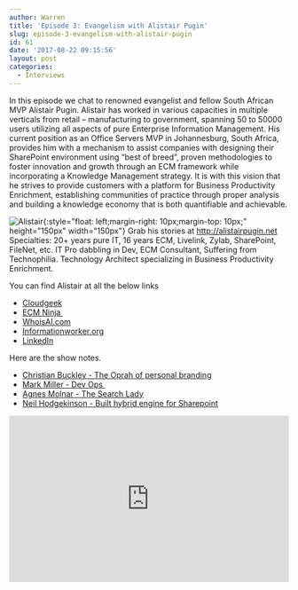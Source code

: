 ```yaml
---
author: Warren
title: 'Episode 3: Evangelism with Alistair Pugin'
slug: episode-3-evangelism-with-alistair-pugin
id: 61
date: '2017-08-22 09:15:56'
layout: post
categories:
  - Interviews
---
```


In this episode we chat to renowned evangelist and fellow South African MVP Alistair Pugin. Alistair has worked in various capacities in multiple verticals from retail – manufacturing to government, spanning 50 to 50000 users utilizing all aspects of pure Enterprise Information Management. His current position as an Office Servers MVP in Johannesburg, South Africa, provides him with a mechanism to assist companies with designing their SharePoint environment using “best of breed”, proven methodologies to foster innovation and growth through an ECM framework while incorporating a Knowledge Management strategy. It is with this vision that he strives to provide customers with a platform for Business Productivity Enrichment, establishing communities of practice through proper analysis and building a knowledge economy that is both quantifiable and achievable.

![Alistair](/images/uploads/2017/08/alistar.jpg){:style="float: left;margin-right: 10px;margin-top: 10px;" height="150px" width="150px"} Grab his stories at http://alistairpugin.net Specialties: 20+ years pure IT, 16 years ECM, Livelink, Zylab, SharePoint, FileNet, etc. IT Pro dabbling in Dev, ECM Consultant, Suffering from Technophilia. Technology Architect specializing in Business Productivity Enrichment.

You can find Alistair at all the below links
*   [Cloudgeek](https://thecloudgeek.co.za)
*   [ECM Ninja ](http://www.ecmninja.co.za)
*   [WhoisAl.com](http://whoisal.com)
*   [Informationworker.org](http://iwsa.co.za/shortcode-team.html)
*   [LinkedIn](https://www.linkedin.com/in/alistairpugin/)

Here are the show notes.
*   [Christian Buckley - The Oprah of personal branding](https://twitter.com/buckleyplanet)
*   [Mark Miller - Dev Ops ](https://twitter.com/buckleyplanet)
*   [Agnes Molnar - The Search Lady](https://www.linkedin.com/in/molnaragnes?ppe=1)
*   [Neil Hodgekinson - Built hybrid engine for Sharepoint](https://www.linkedin.com/in/neilhodgkinson/?ppe=1)

<p><iframe width="100%" height="300" scrolling="no" frameborder="no" allow="autoplay" src="https://w.soundcloud.com/player/?url=https%3A//api.soundcloud.com/tracks/352102934&color=%23ff5500&auto_play=false&hide_related=false&show_comments=true&show_user=true&show_reposts=false&show_teaser=true&visual=true"></iframe></p>
